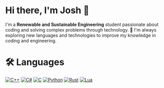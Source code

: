 # Hi there, I'm Josh 👋

I'm a **Renewable and Sustainable Engineering** student passionate about coding and solving complex problems through technology.
🌱 I'm always exploring new languages and technologies to improve my knowledge in coding and engineering.
# 🛠️ Languages
[![C++](https://img.shields.io/badge/-C%2B%2B-00599C?style=flat-square&logo=c%2B%2B&logoColor=white)](https://isocpp.org/)  [![C#](https://img.shields.io/badge/-C%23-68217A?style=flat-square&logo=csharp&logoColor=white)](https://learn.microsoft.com/en-us/dotnet/csharp/)  [![C](https://img.shields.io/badge/-C-00599C?style=flat-square&logo=c&logoColor=white)](https://en.wikipedia.org/wiki/C_(programming_language)) [![Python](https://img.shields.io/badge/-Python-3776AB?style=flat-square&logo=python&logoColor=white)](https://www.python.org/)  [![Rust](https://img.shields.io/badge/-Rust-000000?style=flat-square&logo=rust&logoColor=white)](https://www.rust-lang.org/)  [![Lua](https://img.shields.io/badge/-Lua-2C2D72?style=flat-square&logo=lua&logoColor=white)](https://www.lua.org/)
